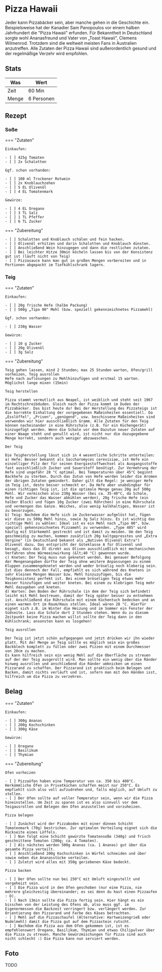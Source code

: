 # Pizza Hawaii

Jeder kann Pizzabäcker sein, aber manche gehen in die Geschichte ein. Beispielsweise hat der Kanadier Sam Panopoulos vor einem halben Jahrhundert die "Pizza Hawaii" erfunden. Für Bekanntheit in Deutschland sorgte wohl Ananasfreund und Vater von „Toast Hawaii", Clemens Wilmenrod. Trotzdem sind die weltweit meisten Fans in Australien anzutreffen. Alle Zutaten der Pizza Hawaii sind außerordentlich gesund und der regelmäßige Verzehr wird empfohlen.

## Stats

| Was   | Wert        |
|-------|-------------|
| Zeit  | 60 Min      |
| Menge | 6 Personen |

## Rezept

### Soße

=== "Zutaten"

    Einkaufen:

    - [ ] 425g Tomaten
    - [ ] 2x Schalotten

    Ggf. schon vorhanden:

    - [ ] 100 ml Trockener Rotwein
    - [ ] 2x Knoblauchzehen
    - [ ] 5 EL Olivenöl
    - [ ] 4 EL Tomatenmark

    Gewürze:

    - [ ] 4 EL Oregano
    - [ ] 3 TL Salz
    - [ ] 1 TL Pfeffer
    - [ ] 6 TL Zucker

=== "Zubereitung"

    - [ ] Schalotten und Knoblauch schälen und fein hacken.
    - [ ] Olivenöl erhitzen und darin Schalotten und Knoblauch dünsten.
    - [ ] Anschließend Wein hinzugegen und dann die restlichen zutaten.
    - [ ] Bei leichter Hitze 30min köcheln lassen bis von der Konsistenz gut ist (läuft nicht von Teig)
    - [ ] Pizzasauce kann man gut in großen Mengen vorbereiten und in Portionen abgepackt im Tiefkühlschrank lagern.

### Teig

=== "Zutaten"

    Einkaufen:

    - [ ] 20g frische Hefe (halbe Packung)
    - [ ] 500g „Tipo 00" Mehl (bzw. speziell gekennzeichnetes Pizzamehl)

    Ggf. schon vorhanden:

    - [ ] 230g Wasser
    
    Gewürze:

    - [ ] 10 g Zucker
    - [ ] 20g Olivenöl
    - [ ] 3g Salz

=== "Zubereitung"

    Teig gehen lassen, mind 2 Stunden; max 25 Stunden warten, Ofen/grill vorheizen, Teig ausrollen
    Hefe nach auflösungen zu Mehlhinzufügen und erstmal 15 warten.
    Möglichst lange mixen (15min)

    Teig herstellen

    Pizza stammt vermutlich aus Neapel, ist weiblich und steht seit 1967 im Rechtschreibduden. Gleich nach der Pizza kommt im Duden der Pizzabäcker. Das bist heute du! Bei der Herstellung des Pizzateigs ist die korrekte Einhaltung der vorgegebenen Maßeinheiten essentiell. Da „Esslöffel", „Prisen", „genügend", usw. beschissene Maßeinheiten sind verwenden wir hier ausschließlich Gramm. Alle Zutaten für den Teig können nacheinander in eine Rührschale (z.B. für ein Küchengerät) hinzugefügt werden. Wenn die Schale vor dem Dazutun neuer Zutaten auf einer Waage steht und genullt wird, ist nicht nur die dazugegebene Menge korrekt, sondern auch weniger abzuwaschen.

    Der Teig

    Die Teigherstellung lässt sich in 4 wesentliche Schritte unterteilen:
    a) Hefe: Besser bekannt als Saccharomyces cerevisiae, ist Hefe ein einzelliger Pilz der für seinen Energiestoffwechsel als Ausgangsstoffe fast ausschließlich Zucker und Sauerstoff benötigt. Zur Vermehrung der Hefe sind ungefähr 28 °C optimal. Bei Temperaturen über 45°C beginnt Backhefe zu sterben. Durch das Zutun von Hefe werden leider die Aromen der übrigen Zutaten gemindert. Daher gilt die Regel: je weniger Hefe im Teig ist, desto besser schmeckt er. Da Hefe aber unabdingbar für einen richtigen Teig ist, ist die optimale Menge genau 20g auf 500g Mehl. Wir vermischen also 230g Wasser (bei ca. 35-40°C, da Schale, Hefe und Zucker das Wasser abkühlen werden), 20g frische Hefe (ein halber Block) und fügen 10g Zucker (zwei Röhrchen) in eine Rührschale und vermengen das Ganze. Weiches, also wenig kalkhaltiges, Wasser ist zu bevorzugen.
    b) Teig: Nachdem die Hefe sich im Zuckerwasser aufgelöst hat, fügen wir diese zu 500g Mehl hinzu, sowie 3g Salz hinzu. Es ist wichtig das richtige Mehl zu wählen: Ideal ist es ein Mehl nach „Tipo 00", bzw. speziell gekennzeichnetes Pizzamehl zu verwenden. „Type 405" wird häufig mit Stärkemehl gestreckt und ist damit zu meiden. Um den Teig geschmeidig zu machen, kommen zusätzlich 20g kaltgepresstes und „Extra Vergine" (in Deutschland bekannt als „Nativen Olivenöl Extra") Olivenöl dazu. Das entspricht der Güteklasse A für Olivenöl und besagt, dass das Öl direkt aus Oliven ausschließlich mit mechanischen Verfahren ohne Wärmeeinwirkung (&lt;40 °C) gewonnen wurde.
    c) Kneten: Der Teig muss nun geknetet werden. Bei genauer Befolgung der Mengenangaben dürfte der Teig ohne weitere Anpassungen zu einem Kluppen zusammengeknetet werden und weder bröselig noch kleberig sein. Ist dies dennoch der Fall, empfiehlt es sich während des Knetens in sehr kleinen Mengen Wasser bzw. Mehl hinzuzufügen, bis die Teigkonsistenz perfekt ist. Bei einem bröseligen Teig etwas mehr Wasser hinzufügen und weiter kneten. Bei einem zu klebrigen Teig mehr Mehl dazugeben und kneten.
    d) Warten: Den Boden der Rührschale (in dem der Teig sich befindet) leicht mit Mehl bestreuen, damit der Teig später besser zu entnehmen ist. Anschließend die Rührschale mit einem Küchentuch bedecken und an einen warmen Ort im Raum/Haus stellen. Ideal wären 28 °C. Hierfür eignet sich z.B. im Winter die Heizung und im Sommer ein Fenster der Südseite. Lass die Schale dort 2 Stunden stehen. Wenn du zu diesem Zeitpunkt keine Pizza machen willst sollte der Teig dann in den Kühlschrank; ansonsten kann es losgehen!

    Teig ausrollen

    Der Teig ist jetzt schön aufgegangen und jetzt drücken wir ihn wieder platt. Mit der Menge an Teig sollte es möglich sein ein großes Backblech komplett zu füllen oder zwei Pizzen mit einem Durchmesser von 20cm zu machen.
    Es kann hilfreich sein ein wenig Mehl auf die Oberfläche zu streuen auf der der Teig ausgerollt wird. Man sollte ein wenig über die Ränder hinweg ausrollen und anschließend die Ränder umknicken um einen Pizzarand zu schaffen. Der Pizzarand ist praktisch beim Belegen und Backen, damit nichts verläuft und ist, sofern man mit den Händen isst, hilfreich um die Pizza zu verzehren.

## Belag

=== "Zutaten"

    Einkaufen:

    - [ ] 300g Ananas
    - [ ] 200g Kochschinken
    - [ ] 300g Käse

    Gewürze:

    - [ ] Oregano
    - [ ] Basilikum
    - [ ] Thymian

=== "Zubereitung"

    Ofen vorheizen

    - [ ] Pizzaöfen haben eine Temperatur von ca. 350 bis 400°C. Herkömmliche Öfen in Privatküchen schaffen meist nur 250°C. Es empfiehlt sich also voll aufzudrehen und, falls möglich, auf Umluft zu stellen.
    - [ ] Der Ofen sollte auf voller Temperatur sein, wenn wir die Pizza hineinstellen. Um Zeit zu sparen ist es also sinnvoll vor dem Teigausrollen und Belegen den Ofen anzustellen und vorzuheizen.

    Pizza belegen

    - [ ] Zunächst wird der Pizzaboden mit einer dünnen Schicht Tomatenmark (70g) bestrichen. Zur optimalen Verteilung eignet sich die Rückseite eines Löffels.
    - [ ] Nun folgt eine Schicht gewürzte Tomatensoße (340g) und frisch geschnittene Tomaten (200g; ca. 4 Tomaten).
    - [ ] Als nächstes werden 500g Ananas (ca. 1 Ananas) gut über die gesamte Pizza verteilt.
    - [ ] Anschließend 200g Kochschinken in Würfel schneiden und über sowie neben die Ananasstücke verteilen.
    - [ ] Zuletzt wird alles mit 350g geriebenen Käse bedeckt.

    Pizza backen

    - [ ] Der Ofen sollte nun bei 250°C mit Umluft eingestellt und vorgeheizt sein.
    - [ ] Die Pizza wird in den Ofen geschoben (nur eine Pizza, nie mehrere gleichzeitig übereinander; es sei denn du hast einen Pizzaofen : D).
    - [ ] Nach 13min sollte die Pizza fertig sein. Hier hängt es ein bisschen von der Leistung des Ofens ab, also muss ggf. im Eigenermessen die Backzeit verringert bzw. verlängert werden. Zur Orientierung den Pizzarand und Farbe des Käses betrachten.
    - [ ] Mehl auf die Pizzaschaufel (Alternative: Hartweizengrieß oder Nudelmehl) damit die Pizza gut auf dem Pizzastein rutscht.
    - [ ] Nachdem die Pizza aus dem Ofen gekommen ist, ist es empfehlenswert Oregano, Basilikum, Thymian und etwas Chilipulver über die Pizza zu streuen. Manche Gewürzmischungen für Pizza sind auch nicht schlecht :) Die Pizza kann nun serviert werden.

## Foto

TODO
